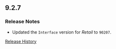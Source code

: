 ## 9.2.7

### Release Notes

- Updated the `Interface` version for _Retail_ to `90207`.

[Release History](https://github.com/SFX-WoW/Masque_Cirque/wiki/History)
